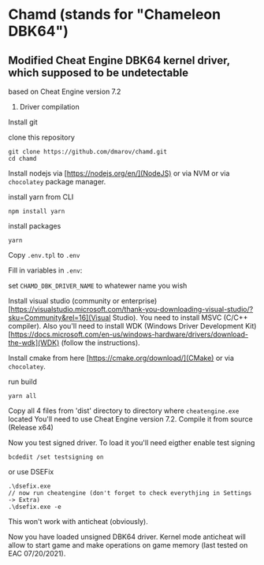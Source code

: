 # Chamd (stands for "Chameleon DBK64")

## Modified Cheat Engine DBK64 kernel driver, which supposed to be undetectable

based on Cheat Engine version 7.2

1. Driver compilation

Install git

clone this repository

```
git clone https://github.com/dmarov/chamd.git
cd chamd
```

Install nodejs via [https://nodejs.org/en/](NodeJS) or via NVM or via `chocolatey`
package manager.

install yarn from CLI
```
npm install yarn
```

install packages
```
yarn
```

Copy `.env.tpl` to `.env`

Fill in variables in `.env`:

set `CHAMD_DBK_DRIVER_NAME` to whatewer name you wish

Install visual studio (community or enterprise)
[https://visualstudio.microsoft.com/thank-you-downloading-visual-studio/?sku=Community&rel=16](Visual Studio).
You need to install MSVC (C/C++ compiler).
Also you'll need to install WDK (Windows Driver Development Kit)
[https://docs.microsoft.com/en-us/windows-hardware/drivers/download-the-wdk](WDK)
(follow the instructions).

Install cmake from here [https://cmake.org/download/](CMake) or via `chocolatey`.

run build
```
yarn all
```

Copy all 4 files from 'dist' directory to directory where `cheatengine.exe` located
You'll need to use Cheat Engine version 7.2. Compile it from source (Release x64)

Now you test signed driver.
To load it you'll need eigther enable test signing

```
bcdedit /set testsigning on
```

or use DSEFix
```
.\dsefix.exe
// now run cheatengine (don't forget to check everythjing in Settings -> Extra)
.\dsefix.exe -e
```

This won't work with anticheat (obviously).

Now you have loaded unsigned DBK64 driver.
Kernel mode anticheat will allow to start game and make operations on game memory
(last tested on EAC 07/20/2021).
